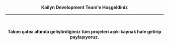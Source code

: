 <p align="center"><strong>Kailyn Development Team<strong>'e Hoşgeldiniz</p1>
<br />
<hr>
<br />
<p align="center">Takım çatısı altında geliştirdiğimiz tüm projeleri açık-kaynak hale getirip paylaşıyoruz.</p>
